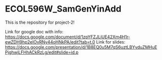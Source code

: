 # ECOL596W_SamGenYinAdd
This is the repository for project-2!

Link for google doc with info: https://docs.google.com/document/d/1zpYFZJLjUE42Xm4H1r-ewZDH9hp2eIOvRNy44oHNkPA/edit?tab=t.0
Link for slides: https://docs.google.com/presentation/d/1B8EQ0u5M7qS6uztLBYyduZMHuEPjghwjLFHhACkRzLg/edit#slide=id.p
